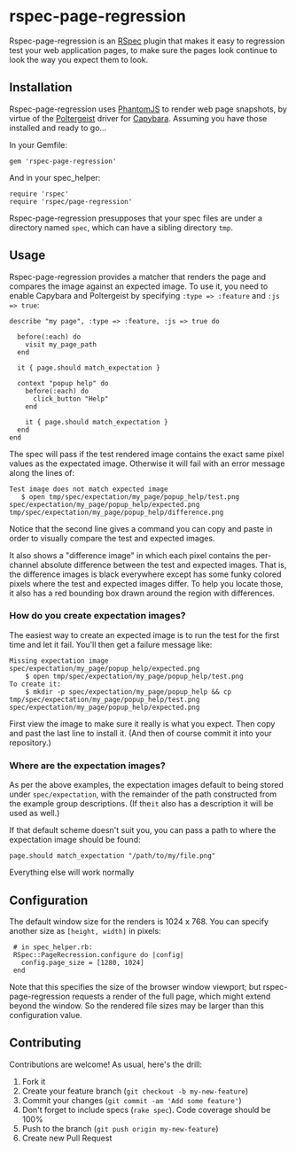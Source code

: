 # rspec-page-regression

Rspec-page-regression is an [RSpec](https://github.com/rspec/rspec) plugin
that makes it easy to regression test your web application pages, to make
sure the pages look continue to look the way you expect them to look.

## Installation

Rspec-page-regression uses [PhantomJS](http://www.phantomjs.org/) to render web page snapshots, by virtue of the [Poltergeist](https://github.com/jnicklas/capybara) driver for [Capybara](https://github.com/jnicklas/capybara).  Assuming you have those installed and ready to go...

In your Gemfile:

    gem 'rspec-page-regression'

And in your spec_helper:

    require 'rspec'
    require 'rspec/page-regression'

Rspec-page-regression presupposes that your spec files are under a directory named `spec`, which can have a sibling directory `tmp`.

## Usage

Rspec-page-regression provides a matcher that renders the page and compares
the image against an expected image.  To use it, you need to enable
Capybara and Poltergeist by specifying `:type => :feature` and `:js => true`:

    describe "my page", :type => :feature, :js => true do

      before(:each) do
        visit my_page_path
      end

      it { page.should match_expectation }

      context "popup help" do
        before(:each) do
          click_button "Help"
        end

        it { page.should match_expectation }
      end
    end
    
The spec will pass if the test rendered image contains the  exact same pixel values as the expectated image.  Otherwise it will fail with an error message along the lines of:

    Test image does not match expected image
       $ open tmp/spec/expectation/my_page/popup_help/test.png spec/expectation/my_page/popup_help/expected.png tmp/spec/expectation/my_page/popup_help/difference.png

Notice that the second line gives a command you can copy and paste in order to visually compare the test and expected images.

It also shows a "difference image" in which each pixel contains the per-channel absolute difference between the test and expected images.  That is, the difference images is black everywhere except has some funky colored pixels where the test and expected images differ.  To help you locate those, it also has a red bounding box drawn around the region with differences.

### How do you create expectation images?

The easiest way to create an expected image is to run the test for the first time and let it fail.  You'll then get a failure message like:

    Missing expectation image spec/expectation/my_page/popup_help/expected.png
        $ open tmp/spec/expectation/my_page/popup_help/test.png
    To create it:
        $ mkdir -p spec/expectation/my_page/popup_help && cp tmp/spec/expectation/my_page/popup_help/test.png spec/expectation/my_page/popup_help/expected.png

First view the image to make sure it really is what you expect.  Then copy and past the last line to install it.  (And then of course commit it into your repository.)

### Where are the expectation images?

As per the above examples, the expectation images default to being stored under `spec/expectation`, with the remainder of the path constructed from the example group descriptions. (If the`it` also has a description it will be used as well.)

If that default scheme doesn't suit you, you can pass a path to where the expectation image should be found:

    page.should match_expectation "/path/to/my/file.png"

Everything else will work normally

## Configuration

The default window size for the renders is 1024 x 768.  You can specify another size as `[height, width]` in pixels:

     # in spec_helper.rb:
     RSpec::PageRecression.configure do |config|
       config.page_size = [1280, 1024]
     end

Note that this specifies the size of the browser window viewport; but rspec-page-regression requests a render of the full page, which might extend beyond the window.  So the rendered file sizes may be larger than this configuration value.


## Contributing

Contributions are welcome!  As usual, here's the drill:

1. Fork it
2. Create your feature branch (`git checkout -b my-new-feature`)
3. Commit your changes (`git commit -am 'Add some feature'`)
4. Don't forget to include specs (`rake spec`).  Code coverage should be 100%
4. Push to the branch (`git push origin my-new-feature`)
5. Create new Pull Request
